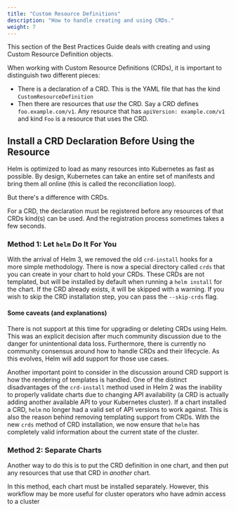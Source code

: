 ```yaml
---
title: "Custom Resource Definitions"
description: "How to handle creating and using CRDs."
weight: 7
---
```


This section of the Best Practices Guide deals with creating and using Custom
Resource Definition objects.

When working with Custom Resource Definitions (CRDs), it is important to
distinguish two different pieces:

- There is a declaration of a CRD. This is the YAML file that has the kind
  `CustomResourceDefinition`
- Then there are resources that _use_ the CRD. Say a CRD defines
  `foo.example.com/v1`. Any resource that has `apiVersion: example.com/v1` and
  kind `Foo` is a resource that uses the CRD.

## Install a CRD Declaration Before Using the Resource

Helm is optimized to load as many resources into Kubernetes as fast as possible.
By design, Kubernetes can take an entire set of manifests and bring them all
online (this is called the reconciliation loop).

But there's a difference with CRDs.

For a CRD, the declaration must be registered before any resources of that CRDs
kind(s) can be used. And the registration process sometimes takes a few seconds.

### Method 1: Let `helm` Do It For You

With the arrival of Helm 3, we removed the old `crd-install` hooks for a more
simple methodology. There is now a special directory called `crds` that you can
create in your chart to hold your CRDs. These CRDs are not templated, but will
be installed by default when running a `helm install` for the chart. If the CRD
already exists, it will be skipped with a warning. If you wish to skip the CRD
installation step, you can pass the `--skip-crds` flag.

#### Some caveats (and explanations)

There is not support at this time for upgrading or deleting CRDs using Helm.
This was an explicit decision after much community discussion due to the danger
for unintentional data loss. Furthermore, there is currently no community
consensus around how to handle CRDs and their lifecycle. As this evolves, Helm
will add support for those use cases.

Another important point to consider in the discussion around CRD support is how
the rendering of templates is handled. One of the distinct disadvantages of the
`crd-install` method used in Helm 2 was the inability to properly validate
charts due to changing API availability (a CRD is actually adding another
available API to your Kubernetes cluster). If a chart installed a CRD, `helm` no
longer had a valid set of API versions to work against. This is also the reason
behind removing templating support from CRDs. With the new `crds` method of CRD
installation, we now ensure that `helm` has completely valid information about
the current state of the cluster.

### Method 2: Separate Charts

Another way to do this is to put the CRD definition in one chart, and then put
any resources that use that CRD in _another_ chart.

In this method, each chart must be installed separately. However, this workflow
may be more useful for cluster operators who have admin access to a cluster
